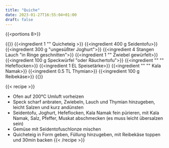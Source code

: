 ```yaml
---
title: "Quiche"
date: 2023-01-27T16:55:04+01:00
draft: false
---
```


{{<portions 8>}}

{{<ingredients>}}
    {{<ingredient 1 "" Quicheteig >}}
    {{<ingredient 400 g Seidentofu>}}
    {{<ingredient 300 g "ungesüßter Joghurt">}}
    {{<ingredient 4 Stangen Lauch "in Ringe geschnitten">}}
    {{<ingredient 1 "" Zwiebel gewürfelt>}}
    {{<ingredient 100 g Speckwürfel "oder Räuchertofu">}}
    {{<ingredient "" "" Hefeflocken>}}
    {{<ingredient 1 EL Speisetärke>}}
    {{<ingredient "" "" Kala Namak>}}
    {{<ingredient 0.5 TL Thymian>}}
    {{<ingredient 100 g Reibekäse>}}
{{</ingredients>}}

{{< recipe >}}
- Ofen auf 200°C Umluft vorheizen
- Speck scharf anbraten, Zwiebeln, Lauch und Thymian hinzugeben, leicht Salzen und kurz andünsten
- Seidentofu, Joghurt, Hefeflocken, Kala Namak fein pürieren, mit Kala Namak, Salz, Pfeffer, Muskat abschmecken (es muss leicht übersalzen sein)
- Gemüse mit Seidentofuschlonze mischen
- Quicheteig in Form geben, Füllung hinzugeben, mit Reibekäse toppen und 30min backen
{{< /recipe >}}